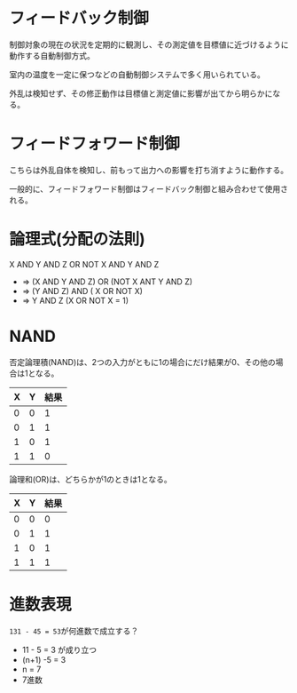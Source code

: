 # フィードバック制御

制御対象の現在の状況を定期的に観測し、その測定値を目標値に近づけるように動作する自動制御方式。

室内の温度を一定に保つなどの自動制御システムで多く用いられている。

外乱は検知せず、その修正動作は目標値と測定値に影響が出てから明らかになる。

# フィードフォワード制御

こちらは外乱自体を検知し、前もって出力への影響を打ち消すように動作する。

一般的に、フィードフォワード制御はフィードバック制御と組み合わせて使用される。

# 論理式(分配の法則)

X AND Y AND Z OR NOT X AND Y AND Z

- => (X AND Y AND Z) OR (NOT X ANT Y AND Z)
- => (Y AND Z) AND ( X OR NOT X)
- => Y AND Z (X OR NOT X = 1)

# NAND

否定論理積(NAND)は、2つの入力がともに1の場合にだけ結果が0、その他の場合は1となる。

| X | Y | 結果 |
|---|---|------|
| 0 | 0 | 1    |
| 0 | 1 | 1    |
| 1 | 0 | 1    |
| 1 | 1 | 0    |

論理和(OR)は、どちらかが1のときは1となる。

| X | Y | 結果 |
|---|---|------|
| 0 | 0 | 0    |
| 0 | 1 | 1    |
| 1 | 0 | 1    |
| 1 | 1 | 1    |

# 進数表現

`131 - 45 = 53`が何進数で成立する？

- 11 - 5 = 3 が成り立つ
- (n+1) -5 = 3
- n = 7
- 7進数

